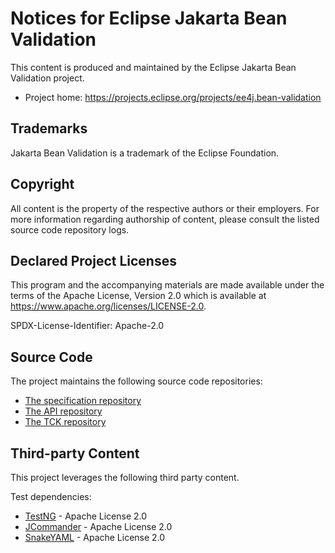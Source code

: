 # Notices for Eclipse Jakarta Bean Validation

This content is produced and maintained by the Eclipse Jakarta Bean Validation
project.

* Project home: https://projects.eclipse.org/projects/ee4j.bean-validation

## Trademarks

Jakarta Bean Validation is a trademark of the Eclipse Foundation.

## Copyright

All content is the property of the respective authors or their employers. For
more information regarding authorship of content, please consult the listed
source code repository logs.

## Declared Project Licenses

This program and the accompanying materials are made available under the terms
of the Apache License, Version 2.0 which is available at
https://www.apache.org/licenses/LICENSE-2.0.

SPDX-License-Identifier: Apache-2.0

## Source Code

The project maintains the following source code repositories:

* [The specification repository](https://github.com/eclipse-ee4j/beanvalidation-spec)
* [The API repository](https://github.com/eclipse-ee4j/beanvalidation-api)
* [The TCK repository](https://github.com/eclipse-ee4j/beanvalidation-tck)

## Third-party Content

This project leverages the following third party content.

Test dependencies:

* [TestNG](https://github.com/cbeust/testng) - Apache License 2.0
* [JCommander](https://github.com/cbeust/jcommander) - Apache License 2.0
* [SnakeYAML](https://bitbucket.org/asomov/snakeyaml/src) - Apache License 2.0

